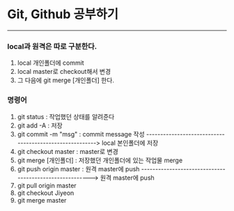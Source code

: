 # Git, Github 공부하기
<hr/>

### local과 원격은 따로 구분한다.
1. local 개인폴더에 commit
2. local master로 checkout해서 변경
3. 그 다음에 git merge [개인폴더] 한다.

### 명령어
1. git status               : 작업했던 상태를 알려준다
2. git add -A               : 저장
3. git commit -m "msg"      : commit message 작성
--------------------------------------------------------> local 본인폴더에 저장
4. git checkout master      : master로 변경
5. git merge [개인폴더]      : 저장했던 개인폴더에 있는 작업물 merge
6. git push origin master   : 원격 master에 push
--------------------------------------------------------> 원격 master에 push
7. git pull origin master
8. git checkout Jiyeon
9. git merge master 

